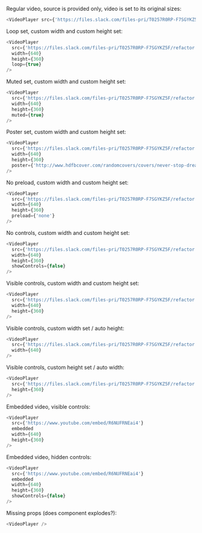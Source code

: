 Regular video, source is provided only, video is set to its original sizes:

```js
<VideoPlayer src={'https://files.slack.com/files-pri/T0257R0RP-F7SGYKZ5F/refactor.mp4'} />
```

Loop set, custom width and custom height set:

```js
<VideoPlayer
  src={'https://files.slack.com/files-pri/T0257R0RP-F7SGYKZ5F/refactor.mp4'}
  width={640}
  height={360}
  loop={true}
/>
```

Muted set, custom width and custom height set:

```js
<VideoPlayer
  src={'https://files.slack.com/files-pri/T0257R0RP-F7SGYKZ5F/refactor.mp4'}
  width={640}
  height={360}
  muted={true}
/>
```

Poster set, custom width and custom height set:

```js
<VideoPlayer
  src={'https://files.slack.com/files-pri/T0257R0RP-F7SGYKZ5F/refactor.mp4'}
  width={640}
  height={360}
  poster={'http://www.hdfbcover.com/randomcovers/covers/never-stop-dreaming-quote-fb-cover.jpg'}
/>
```

No preload, custom width and custom height set:

```js
<VideoPlayer
  src={'https://files.slack.com/files-pri/T0257R0RP-F7SGYKZ5F/refactor.mp4'}
  width={640}
  height={360}
  preload={'none'}
/>
```

No controls, custom width and custom height set:

```js
<VideoPlayer
  src={'https://files.slack.com/files-pri/T0257R0RP-F7SGYKZ5F/refactor.mp4'}
  width={640}
  height={360}
  showControls={false}
/>
```

Visible controls, custom width and custom height set:

```js
<VideoPlayer
  src={'https://files.slack.com/files-pri/T0257R0RP-F7SGYKZ5F/refactor.mp4'}
  width={640}
  height={360}
/>
```

Visible controls, custom width set / auto height:

```js
<VideoPlayer
  src={'https://files.slack.com/files-pri/T0257R0RP-F7SGYKZ5F/refactor.mp4'}
  width={640}
/>
```

Visible controls, custom height set / auto width:

```js
<VideoPlayer
  src={'https://files.slack.com/files-pri/T0257R0RP-F7SGYKZ5F/refactor.mp4'}
  height={360}
/>
```

Embedded video, visible controls:

```js
<VideoPlayer
  src={'https://www.youtube.com/embed/R6NUFRNEai4'}
  embedded
  width={640}
  height={360}
/>
```

Embedded video, hidden controls:

```js
<VideoPlayer
  src={'https://www.youtube.com/embed/R6NUFRNEai4'}
  embedded
  width={640}
  height={360}
  showControls={false}
/>
```

Missing props (does component explodes?):

```js
<VideoPlayer />
```
